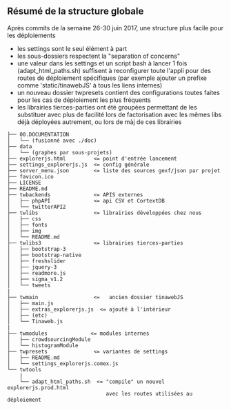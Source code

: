 Résumé de la structure globale
----------------------------------

Après commits de la semaine 26-30 juin 2017, une structure plus facile pour les déploiements
  - les settings sont le seul élément à part
  - les sous-dossiers respectent la "separation of concerns"
  - une valeur dans les settings et un script bash à lancer 1 fois (adapt_html_paths.sh) suffisent à reconfigurer toute l'appli pour des routes de déploiement spécifiques (par exemple ajouter un prefixe comme 'static/tinawebJS' à tous les liens internes)
  - un nouveau dossier twpresets contient des configurations toutes faites pour les cas de déploiement les plus fréquents
  - les librairies tierces-parties ont été groupées permettant de les substituer avec plus de facilité lors de factorisation avec les mêmes libs déjà déployées autrement, ou lors de màj de ces librairies

```
├── 00.DOCUMENTATION
│   └── (fusionné avec ./doc)
├── data
│   └── (graphes par sous-projets)
├── explorerjs.html         <= point d'entrée lancement
├── settings_explorerjs.js  <= config générale
├── server_menu.json        <= liste des sources gexf/json par projet
├── favicon.ico
├── LICENSE
├── README.md
├── twbackends              <= APIS externes
│   ├── phpAPI              <= api CSV et CortextDB
│   └── twitterAPI2
├── twlibs                  <= librairies développées chez nous
│   ├── css
│   ├── fonts
│   ├── img
│   └── README.md
├── twlibs3                 <= librairies tierces-parties
│   ├── bootstrap-3
│   ├── bootstrap-native
│   ├── freshslider
│   ├── jquery-3
│   ├── readmore.js
│   ├── sigma_v1.2
│   └── tweets
|
├── twmain                  <=   ancien dossier tinawebJS
│   ├── main.js
│   ├── extras_explorerjs.js  <= ajouté à l'intérieur
│   ├── (etc)
│   └── Tinaweb.js
|
├── twmodules              <= modules internes
│   ├── crowdsourcingModule
│   └── histogramModule
├── twpresets               <= variantes de settings
│   ├── README.md
│   └── settings_explorerjs.comex.js
└── twtools
    |
    └── adapt_html_paths.sh  <= "compile" un nouvel explorerjs.prod.html
                                avec les routes utilisées au déploiement
```
